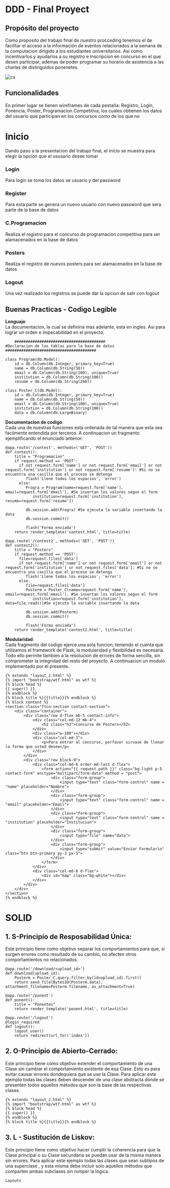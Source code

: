 
DDD - Final Proyect
=================
## Propósito del proyecto
Como proposito del trabajo final de nuestro procceding tenemos el  de facilitar el acceso a la información de eventos relacionados a la semana de la computacion dirigido a los estudiantes universitarios. Así como incentivarlos y ayudarlos a su registro e inscripcion en concurso en el que desen participar, ademas de poder programar su horario de asistencia a las charlas de distinguidos ponenetes.


![cs](https://noticias.uneatlantico.es/wp-content/uploads/2017/10/inforuno.jpg)

## Funcionalidades
En primer lugar se tienen wireframes de cada pestaña: Registro, Login, Ponencia, Poster, Programacion Competitiva, los cuales obtienen los datos del usuario que participan en los concursos como de los que no
# Inicio
Dando paso a la presentacion del trabajo final, el inicio se muestra para elegir la opcion que el ususario desee tomar 

### Login
Para login se toma los datos se usuario y del password

### Register
Para esta parte se genera un nuevo usuario con nuevo password que sera parte de la base de datos

### C.Programacion
Realiza el registro para el concurso de programacion competitiva para ser alamacenados en la base de datos 

### Posters
Realiza el registro de nuevos posters para ser alamacenados en la base de datos 

### Logout
Una vez realizado los registros se puede dar la opcion de salir con logout

## Buenas Practicas - Codigo Legible
**Lenguaje**: <br>
La documentacion, la cual se definiria mas adelante, esta en ingles. Asi para lograr un orden e impecabilidad en el proyecto. <br>
```
    ########################################
#Declaracion de las tablas para la base de datos 
########################################

class Program(db.Model):
    id = db.Column(db.Integer, primary_key=True)
    name = db.Column(db.String(50))
    email = db.Column(db.String(100), unique=True)
    institution = db.Column(db.String(100))
    resume = db.Column(db.String(260))

class Poster_C(db.Model):
    id = db.Column(db.Integer, primary_key=True)
    name = db.Column(db.String(50))
    email = db.Column(db.String(100), unique=True)
    institution = db.Column(db.String(100))
    data = db.Column(db.LargeBinary)
```
**Documentacion de codigo**: <br>
Cada una de nuestras funciones esta ordenada de tal manera que esta sea facilmente entendida por terceros. A continuacion un fragmento ejemplificando el enunciado anterior. <br>
```
@app.route('/contest', methods=('GET', 'POST'))
def contest():
    title = "Programacion"
    if request.method == 'POST':
      if not request.form['name'] or not request.form['email'] or not request.form['institution'] or not request.form['resume']: #Si no se encuentra una casilla que el proceso se detenga
         flash('Llene todos los espacios', 'error')
      else:
         Progra = Program(name=request.form['name'], email=request.form['email'], #Se insertan los valores segun el form
            institution=request.form['institution'], resume=request.form['resume'])

         db.session.add(Progra) #Se ejecuta la variable insertando la data
         db.session.commit()
         
         flash('Forma enviada')
    return render_template('contest.html', title=title)

@app.route('/contest2', methods=('GET', 'POST'))
def contest2():
    title = "Posters"
    if request.method == 'POST':
      file=request.files['data']
      if not request.form['name'] or not request.form['email'] or not request.form['institution'] or not request.files['data']: #Si no se encuentra una casilla que el proceso se detenga
         flash('Llene todos los espacios', 'error')
      else:
         file=request.files['data']
         Posterm = Poster_C(name=request.form['name'], email=request.form['email'], #Se insertan los valores segun el form
            institution=request.form['institution'], data=file.read())#Se ejecuta la variable insertando la data

         db.session.add(Posterm) 
         db.session.commit()
         
         flash('Forma enviada')
    return render_template('contest2.html', title=title)
```
**Modularidad**: <br>
Cada fragmento del codigo ejerce una sola funcion; teniendo el cuenta que utilizamos el framework de Flask, la modularidad y flexibilidad es necesaria. Todo ello permite tambien a la resolucion de errores de forma sencilla, sin comprometer la integridad del resto del proyecto. A continuacion un modulo implementado por el presente. <br>
```
{% extends "layout_2.html" %}
{% import "bootstrap/wtf.html" as wtf %}
{% block head %}
{{ super() }}
{% endblock %}
{% block title %}{{title}}{% endblock %}
{% block content %}
<section class="ftco-section contact-section">
    <div class="container">
        <div class="row d-flex mb-5 contact-info">
            <div class="col-md-12 mb-4">
                <h2 class="h3">Concurso de Posters</h2>
            </div>
            <div class="w-100"></div>
            <div class="col-md-3">
                <p>Para entrar al concurso, porfavor sirvase de llenar la forma que usted desee</p>
            </div>
        </div>
        <div class="row block-9">
            <div class="col-md-6 order-md-last d-flex">
                <form action="{{ request.path }}" class="bg-light p-5 contact-form" enctype="multipart/form-data" method = "post">
                    <div class="form-group">
                        <input type="text" class="form-control" name = "name" placeholder="Nombre">
                    </div>
                    <div class="form-group">
                        <input type="text" class="form-control" name = "email" placeholder="Email">
                    </div>
                    <div class="form-group">
                        <input type="text" class="form-control" name = "institution" placeholder="Institucion">
                    </div>
                    <div class="form-group">
                        <input type="file" name="data">
                    </div>
                    <div class="form-group">
                        <input type="submit" value="Enviar Formulario" class="btn btn-primary py-3 px-5">
                    </div>
                </form>
            </div>
            <div class="col-md-6 d-flex">
                <div id="map" class="bg-white"></div>
            </div>
        </div>
    </div>
</section>
{% endblock %}
```
# SOLID

## 1. S-Principio de Resposabilidad Única:
  Este principio tiene como objetivo separar los comportamientos para que, si surgen errores como resultado de su cambio, no         afecten otros comportamientos no relacionados.
```
@app.route('/download/<upload_id>')
def download(upload_id):
    Posterm = Poster_C.query.filter_by(id=upload_id).first()
    return send_file(BytesIO(Posterm.data), attachment_filename=Posterm.filename, as_attachment=True)

@app.route('/ponent')
def ponent():
    title = "Ponentes"
    return render_template('ponent.html', title=title)

@app.route('/logout')
@login_required
def logout():
    logout_user()
    return redirect(url_for('index'))
```
## 2. O-Principio de Abierto-Cerrado:
  Este principio tiene como objetivo extender el comportamiento de una Clase sin cambiar el comportamiento existente de esa Clase.   Esto es para evitar causar errores dondequiera que se use la Clase.
  Para aplicar este ejemplo todas  las clases deben descender de una clase abstracta donde se presenten todos aquellos métodos que   son la base de las respectivas clases.
```
{% extends "layout_2.html" %}
{% import "bootstrap/wtf.html" as wtf %}
{% block head %}
{{ super() }}
{% endblock %}
{% block title %}{{title}}{% endblock %}
```
## 3. L - Sustitución de Liskov:
  Este principio tiene como objetivo hacer cumplir la coherencia para que la Clase principal o su Clase secundaria se puedan     usar de la misma manera sin errores.
  Para aplicar este ejemplo todas  las clases que sean subtipos de una superclase , y esta misma debe incluir solo aquellos       métodos que comparten ambas subclases sin romper la lógica.
```
Layouts
```
```

```
